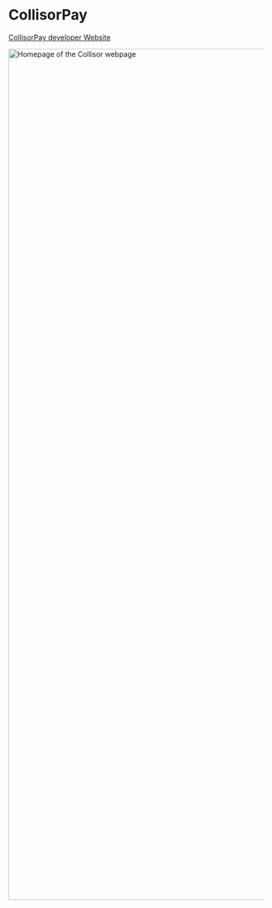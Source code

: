 # CollisorPay

[CollisorPay developer Website](https://dev.collisor.com.au/)

<img width="1680" alt="Homepage of the Collisor webpage" src="https://user-images.githubusercontent.com/71302996/153543960-b911a4d8-68df-41f7-90ef-4674f5fe4564.png">
